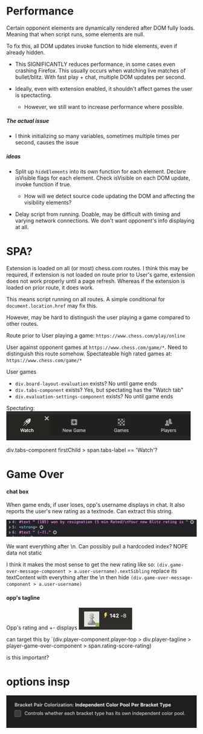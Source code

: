 # Performance

Certain opponent elements are dynamically rendered after DOM fully loads. Meaning that when script runs, some elements are null.

To fix this, all DOM updates invoke function to hide elements, even if already hidden.

- This SIGNIFICANTLY reduces performance, in some cases even crashing Firefox. This usually occurs when watching live matches
of bullet/blitz. With fast play + chat, multiple DOM updates per second.

- Ideally, even with extension enabled, it shouldn't affect games the user is spectacting.
    - However, we still want to increase performance where possible.

##### The actual issue

- I think initializing so many variables, sometimes multiple times per second, causes the issue

##### ideas

- Split up `hideElements` into its own function for each element. Declare isVisible flags for each element.
Check isVisible on each DOM update, invoke function if true.
    - How will we detect source code updating the DOM and affecting the visibility elements?

- Delay script from running. Doable, may be difficult with timing and varying network connections. We don't want opponent's
info displaying at all.

# SPA?

Extension is loaded on all (or most) chess.com routes. I think this may be required, if extension is not loaded on route prior to User's game, extension does not work properly until a page refresh. Whereas if the extension is loaded on prior route, it does work.

This means script running on all routes. A simple conditional for `document.location.href` may fix this. 

However, may be hard to distingush the user playing a game compared to other routes.

Route prior to User playing a game: `https://www.chess.com/play/online`

User against opponent games at `https://www.chess.com/game/*`. Need to distinguish this route somehow.
Spectateable high rated games at: `https://www.chess.com/game/*`

User games
- `div.board-layout-evaluation` exists? No until game ends
- `div.tabs-component` exists? Yes, but spectating has the "Watch tab"
- `div.evaluation-settings-component` exists? No until game ends

Spectating: ![alt text](image.png)

div.tabs-component firstChild > span.tabs-label == 'Watch'?

# Game Over

#### chat box
When game ends, if user loses, opp's username displays in chat. It also reports the user's new rating as a textnode. Can extract this string. 

![alt text](image-1.png)

We want everything after \n. Can possibly pull a hardcoded index? NOPE data not static

I think it makes the most sense to get the new rating like so: 
`(div.game-over-message-component > a.user-username).nextSibling` replace its textContent with everything after the \n
then hide `(div.game-over-message-component > a.user-username)`

#### opp's tagline
Opp's rating and +- displays
![alt text](image-2.png)

can target this by `(div.player-component.player-top > div.player-tagline > player-game-over-component > span.rating-score-rating)

is this important?

# options insp

![alt text](image-3.png)